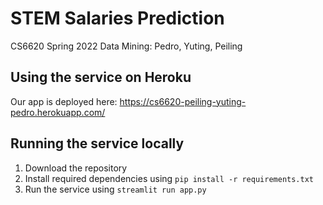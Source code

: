 # STEM Salaries Prediction
CS6620 Spring 2022 Data Mining: Pedro, Yuting, Peiling

## Using the service on Heroku
Our app is deployed here: 
https://cs6620-peiling-yuting-pedro.herokuapp.com/

## Running the service locally
1. Download the repository
2. Install required dependencies using `pip install -r requirements.txt`
3. Run the service using `streamlit run app.py`

